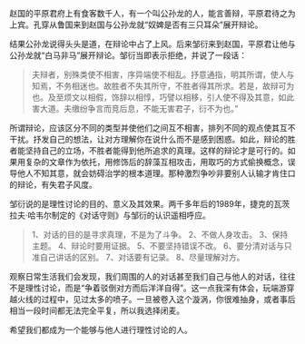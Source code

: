 赵国的平原君府上有食客数千人，有一个叫公孙龙的人，能言善辩，平原君待之为上宾。孔穿从鲁国来到赵国与公孙龙就“奴婢是否有三只耳朵”展开辩论。

结果公孙龙说得头头是道，在辩论中占了上风。后来邹衍来到赵国，平原君让他与公孙龙就“白马非马”展开辩论。邹衍当即表示拒绝，并说了一段话：

> 夫辩者，别殊类使不相害，序异端使不相乱。抒意通指，明其所谓，使人与知焉，不务相迷也。故胜者不失其所守，不胜者得其所求。若是，故辩可为也。及至烦文以相假，饰辞以相惇，巧譬以相移，引人使不得及其意，如此害大道。夫缴纷争言而竞后息，不能无害君子，衍不为也。”

所谓辩论，应该区分不同的类型并使他们之间互不相害，排列不同的观点使其互不干扰。抒发自己的想法，让对方理解你在说什么而不是感到困惑。如此，辩论的胜者能坚持自己的立场，不胜者能得到他所追求的真理。这样的辩论才是可行的。如果用复杂的文章作为依托，用修饰后的辞藻互相攻击，用取巧的方式偷换概念，误导他人不知其意，就会妨碍治学的根本道理。那种激烈争吵非要别人认输才肯住口的辩论，有失君子风度。

邹衍说的是理性讨论的目的、意义及其效果。两千多年后的1989年，捷克的瓦茨拉夫·哈韦尔制定的《对话守则》与邹衍的认识遥相呼应。

> 1、对话的目的是寻求真理，不是为了斗争。 
> 2、不做人身攻击。 
> 3、保持主题。 
> 4、辩论时要用证据。 
> 5、不要坚持错误不改。 
> 6、要分清对话与只准自己讲话的区别。 
> 7、对话要有记录。 
> 8、尽量理解对方。 

观察日常生活我们会发现，我们周围的人的对话甚至我们自己与他人的对话，往往不是理性讨论，而是“争着驳倒对方而后洋洋自得”。这一点我深有体会，玩端游穿越火线的过程中，见过太多的喷子。一旦被卷入这个漩涡，你很难抽身，或者事后相当一段时间都无法完全平复，所以我选择闭麦。

希望我们都成为一个能够与他人进行理性讨论的人。



